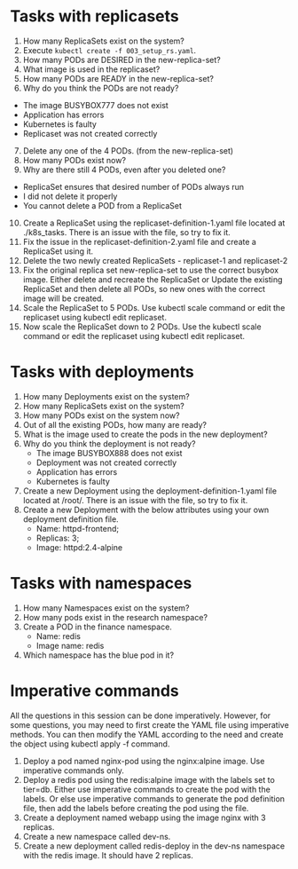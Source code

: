 # Tasks with replicasets

1. How many ReplicaSets exist on the system?
2. Execute `kubectl create -f 003_setup_rs.yaml`.
3. How many PODs are DESIRED in the new-replica-set?
4. What image is used in the replicaset?
5. How many PODs are READY in the new-replica-set?
6. Why do you think the PODs are not ready?

- The image BUSYBOX777 does not exist
- Application has errors
- Kubernetes is faulty
- Replicaset was not created correctly

7. Delete any one of the 4 PODs. (from the new-replica-set)
8. How many PODs exist now?
9. Why are there still 4 PODs, even after you deleted one?

- ReplicaSet ensures that desired number of PODs always run
- I did not delete it properly
- You cannot delete a POD from a ReplicaSet

10. Create a ReplicaSet using the replicaset-definition-1.yaml file located at ./k8s_tasks. There is an issue with the file, so try to fix it.
11. Fix the issue in the replicaset-definition-2.yaml file and create a ReplicaSet using it.
12. Delete the two newly created ReplicaSets - replicaset-1 and replicaset-2
13. Fix the original replica set new-replica-set to use the correct busybox image.
    Either delete and recreate the ReplicaSet or Update the existing ReplicaSet and then delete all PODs, so new ones with the correct image will be created.
14. Scale the ReplicaSet to 5 PODs. Use kubectl scale command or edit the replicaset using kubectl edit replicaset.
15. Now scale the ReplicaSet down to 2 PODs. Use the kubectl scale command or edit the replicaset using kubectl edit replicaset.

# Tasks with deployments

1. How many Deployments exist on the system?
2. How many ReplicaSets exist on the system?
3. How many PODs exist on the system now?
4. Out of all the existing PODs, how many are ready?
5. What is the image used to create the pods in the new deployment?
6. Why do you think the deployment is not ready?
   - The image BUSYBOX888 does not exist
   - Deployment was not created correctly
   - Application has errors
   - Kubernetes is faulty
7. Create a new Deployment using the deployment-definition-1.yaml file located at /root/.
   There is an issue with the file, so try to fix it.
8. Create a new Deployment with the below attributes using your own deployment definition file.
   - Name: httpd-frontend;
   - Replicas: 3;
   - Image: httpd:2.4-alpine

# Tasks with namespaces

1. How many Namespaces exist on the system?
2. How many pods exist in the research namespace?
3. Create a POD in the finance namespace.
   - Name: redis
   - Image name: redis
4. Which namespace has the blue pod in it?

# Imperative commands

All the questions in this session can be done imperatively. However, for some questions, you may need to first create the YAML file using imperative methods. You can then modify the YAML according to the need and create the object using kubectl apply -f command.

1. Deploy a pod named nginx-pod using the nginx:alpine image. Use imperative commands only.
2. Deploy a redis pod using the redis:alpine image with the labels set to tier=db. Either use imperative commands to create the pod with the labels. Or else use imperative commands to generate the pod definition file, then add the labels before creating the pod using the file.
3. Create a deployment named webapp using the image nginx with 3 replicas.
4. Create a new namespace called dev-ns.
5. Create a new deployment called redis-deploy in the dev-ns namespace with the redis image. It should have 2 replicas.
